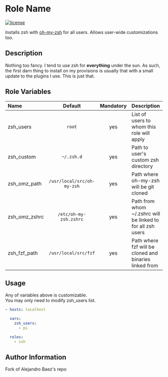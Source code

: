 Role Name
=========
[![license][2i]][2p]

Installs zsh with [oh-my-zsh][4] for all users.
Allows user-wide customizations too.

Description
-----------

Nothing too fancy. I tend to use zsh for **everything** under the sun. As such, the first darn thing to install on my provisions is usually that with a small update to the plugins I use. This is just that.

Role Variables
--------------

| Name  | Default  | Mandatory  | Description  |
| :---- |:--------:|:----------:|:------------ |
| zsh_users | `root` | yes | List of users to whom this role will apply |
| zsh_custom | `~/.zsh.d` | yes | Path to user's custom zsh directory |
| zsh_omz_path | `/usr/local/src/oh-my-zsh` | yes | Path where oh-my-zsh will be git cloned |
| zsh_omz_zshrc | `/etc/oh-my-zsh.zshrc` | yes | Path from whom ~/.zshrc will be linked to for all zsh users |
| zsh_fzf_path | `/usr/local/src/fzf` | yes | Path where fzf will be cloned and binaries linked from |


Usage
-----

Any of variables above is customizable.  
You may only need to modify zsh_users list.

``` yaml
- hosts: localhost

  vars:
    zsh_users:
      - pi

  roles:
    - zsh
```

Author Information
------------------

Fork of Alejandro Baez's repo

[2i]: https://img.shields.io/badge/license-BSD_2-green.svg
[2p]: ./LICENSE
[4]: https://github.com/robbyrussell/oh-my-zsh
